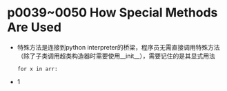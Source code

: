 # p0039~0050 How Special Methods Are Used

 - 特殊方法是连接到python interpreter的桥梁，程序员无需直接调用特殊方法（除了子类调用超类构造器时需要使用__init__），需要记住的是其显式用法
   ```python3
   for x in arr:
   ```
 - 1
